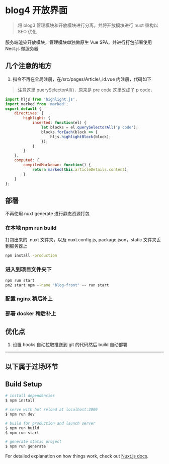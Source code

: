 # blog4 开放界面

> 将 blog3 管理模块和开放模块进行分离，并将开放模块进行 nuxt 重构以 SEO 优化

服务端渲染开放模块，管理模块单独做原生 Vue SPA，并进行打包部署使用 Nest.js 做服务器

## 几个注意的地方

1. 指令不再在全局注册，在/src/pages/Article/\_id.vue 内注册，代码如下

> 注意这里 querySelectorAll()，原来是 pre code 这里改成了 p code，

```js
import hljs from 'highlight.js';
import marked from 'marked';
export default {
    directives: {
        highlight: {
            inserted: function(el) {
                let blocks = el.querySelectorAll('p code');
                blocks.forEach(block => {
                    hljs.highlightBlock(block);
                });
            }
        }
    },
    computed: {
        compiledMarkdown: function() {
            return marked(this.articleDetails.content);
        }
    }
};
```

## 部署

不再使用 nuxt generate 进行静态资源打包

### 在本地 npm run build

打包出来的 .nuxt 文件夹，以及 nuxt.config.js, package.json，static 文件夹丢到服务器上

```cmd
npm install -production
```

### 进入到项目文件夹下

```cmd
npm run start
pm2 start npm --name "blog-front" -- run start
```

### 配置 nginx 稍后补上

### 部署 docker 稍后补上

## 优化点

1. 设置 hooks 自动拉取推送到 git 的代码然后 build 自动部署

---

## 以下属于过场环节

## Build Setup

```bash
# install dependencies
$ npm install

# serve with hot reload at localhost:3000
$ npm run dev

# build for production and launch server
$ npm run build
$ npm run start

# generate static project
$ npm run generate
```

For detailed explanation on how things work, check out [Nuxt.js docs](https://nuxtjs.org).
